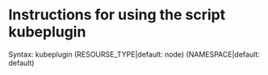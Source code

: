 # Instructions for using the script kubeplugin  
Syntax: kubeplugin (RESOURSE_TYPE|default: node) (NAMESPACE|default: default)
